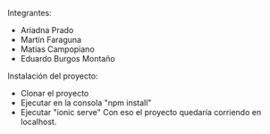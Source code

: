 Integrantes: 
- Ariadna Prado
- Martín Faraguna
- Matías Campopiano
- Eduardo Burgos Montaño

Instalación del proyecto:
- Clonar el proyecto
- Ejecutar en la consola "npm install"
- Ejecutar "ionic serve"
Con eso el proyecto quedaría corriendo en localhost.
